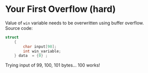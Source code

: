 # Your First Overflow (hard)

Value of `win` variable needs to be overwritten using buffer overflow. \
Source code:

```c
struct
    {
        char input[98];
        int win_variable;
    } data  = {0} ;
```

Trying input of 99, 100, 101 bytes... 100 works!
